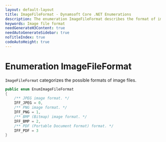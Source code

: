 ```yaml
---
layout: default-layout
title: ImageFileFormat - Dynamsoft Core .NET Enumerations
description: The enumeration ImageFileFormat describes the format of image files for .NET Edition.
keywords: Image file format
needGenerateH3Content: true
needAutoGenerateSidebar: true
noTitleIndex: true
codeAutoHeight: true
---
```


# Enumeration ImageFileFormat

`ImageFileFormat` categorizes the possible formats of image files.


```csharp
public enum EnumImageFileFormat
{
    /** JPEG image format. */
    IFF_JPEG = 0,
    /** PNG image format. */
    IFF_PNG = 1,
    /** BMP (Bitmap) image format. */
    IFF_BMP = 2,
    /** PDF (Portable Document Format) format. */
    IFF_PDF = 3
}
```